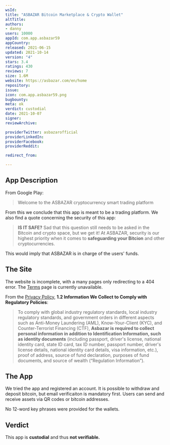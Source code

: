 ```yaml
---
wsId: 
title: "ASBAZAR Bitcoin Marketplace & Crypto Wallet"
altTitle: 
authors:
- danny
users: 10000
appId: com.app.asbazar59
appCountry: 
released: 2021-06-15
updated: 2021-10-14
version: "4"
stars: 3.4
ratings: 430
reviews: 7
size: 1.6M
website: https://asbazar.com/en/home
repository: 
issue: 
icon: com.app.asbazar59.png
bugbounty: 
meta: ok
verdict: custodial
date: 2021-10-07
signer: 
reviewArchive:

providerTwitter: asbazarofficial
providerLinkedIn: 
providerFacebook: 
providerReddit: 

redirect_from:

---
```


## App Description
From Google Play:

> Welcome to the ASBAZAR cryptocurrency smart trading platform

From this we conclude that this app is meant to be a trading platform. We also find a quote concerning the security of this app:

> **IS IT SAFE?** Sad that this question still needs to be asked in the Bitcoin and crypto space, but we get it! At ASBAZAR, security is our highest priority when it comes to **safeguarding your Bitcion** and other cryptocurrencies.

This would imply that ASBAZAR is in charge of the users' funds.

## The Site
The website is incomplete, with a many pages only redirecting to a 404 error. The [Terms](https://asbazar.com/en/terms) page is currently unavailable.

From the [Privacy Policy](https://asbazar.com/en/privacy), **1.2 Information We Collect to Comply with Regulatory Policies**:

> To comply with global industry regulatory standards, local industry regulatory standards, and government orders in different aspects such as Anti-Money Laundering (AML), Know-Your-Client (KYC), and Counter-Terrorist Financing (CTF), **Asbazar is required to collect personal information in addition to Identification Information, such as identity documents** (including passport, driver's license, national identity card, state ID card, tax ID number, passport number, driver's license details, national identity card details, visa information, etc.), proof of address, source of fund declaration, purposes of fund documents, and source of wealth (“Regulation Information”). 

## The App
We tried the app and registered an account. It is possible to withdraw and deposit bitcoin, but email verificaiton is mandatory first. Users can send and receive assets via QR codes or bitcoin addresses. 

No 12-word key phrases were provided for the wallets.

## Verdict
This app is **custodial** and thus **not verifiable.**

